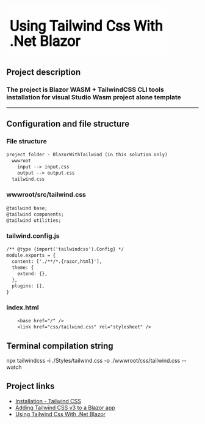![](https://github.com/SergeyDavidovich/BlazorWithTailwind/blob/master/BlazorTailwind.png)

## Project description ##
### The project is Blazor WASM + TailwindCSS CLI tools installation for visual Studio Wasm project alone template ###
---
## Configuration and file structure

### File structure
```
project folder - BlazorWithTailwind (in this solution only)
  wwwroot
    input --> input.css
    output --> output.css
  tailwind.css
```
### wwwroot/src/tailwind.css
```
@tailwind base;
@tailwind components;
@tailwind utilities;
```
### tailwind.config.js
```
/** @type {import('tailwindcss').Config} */
module.exports = {
  content: ['./**/*.{razor,html}'],
  theme: {
    extend: {},
  },
  plugins: [],
}
```
### index.html
```
    <base href="/" />
    <link href="css/tailwind.css" rel="stylesheet" />
```
## Terminal compilation string
npx tailwindcss -i ./Styles/tailwind.css -o ./wwwroot/css/tailwind.css --watch
## Project links
- [Installation - Tailwind CSS](https://tailwindcss.com/docs/installation)
- [Adding Tailwind CSS v3 to a Blazor app](https://chrissainty.com/adding-tailwind-css-v3-to-a-blazor-app/)
- [Using Tailwind Css With .Net Blazor](https://dev.to/rasheedmozaffar/using-tailwind-css-with-net-blazor-4ng7)

